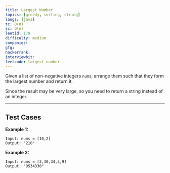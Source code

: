 ```yaml
---
title: Largest Number
topics: [greedy, sorting, string]
langs: [java]
tc: O(n)
sc: O(n)
leetid: 179
difficulty: medium
companies: 
gfg: 
hackerrank: 
interviewbit: 
leetcode: largest-number
---
```


Given a list of non-negative integers `nums`, arrange them such that they form the largest number and return it.

Since the result may be very large, so you need to return a string instead of an integer.

---

## Test Cases

**Example 1:** 
```
Input: nums = [10,2]
Output: "210"
```

**Example 2:** 
```
Input: nums = [3,30,34,5,9]
Output: "9534330"
```